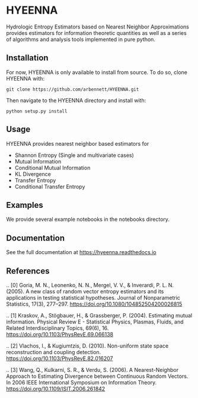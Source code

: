 # HYEENNA
Hydrologic Entropy Estimators based on Nearest Neighbor Approximations provides estimators for information theoretic
quantities as well as a series of algorithms and analysis tools implemented in pure python.

## Installation
For now, HYEENNA is only available to install from source.  To do so, clone HYEENNA with:

`git clone https://github.com/arbennett/HYEENNA.git`

Then navigate to the HYEENNA directory and install with:

`python setup.py install`

## Usage

HYEENNA provides nearest neighbor based estimators for
 * Shannon Entropy (Single and multivariate cases)
 * Mutual Information
 * Conditional Mutual Information
 * KL Divergence
 * Transfer Entropy
 * Conditional Transfer Entropy

## Examples

We provide several example notebooks in the notebooks directory.

## Documentation

See the full documentation at https://hyeenna.readthedocs.io

## References
.. [0] Goria, M. N., Leonenko, N. N., Mergel, V. V., & Inverardi, P. L. N.
   (2005). A new class of random vector entropy estimators and its
   applications in testing statistical hypotheses. Journal of
   Nonparametric Statistics, 17(3), 277–297.
   https://doi.org/10.1080/104852504200026815

.. [1] Kraskov, A., Stögbauer, H., & Grassberger, P. (2004).
   Estimating mutual information. Physical Review E - Statistical Physics,
   Plasmas, Fluids, and Related Interdisciplinary Topics, 69(6), 16.
   https://doi.org/10.1103/PhysRevE.69.066138

.. [2] Vlachos, I., & Kugiumtzis, D. (2010).
   Non-uniform state space reconstruction and coupling detection.
   https://doi.org/10.1103/PhysRevE.82.016207

.. [3] Wang, Q., Kulkarni, S. R., & Verdu, S. (2006). A Nearest-Neighbor
   Approach to Estimating Divergence between Continuous Random Vectors.
   In 2006 IEEE International Symposium on Information Theory.
   https://doi.org/10.1109/ISIT.2006.261842
